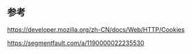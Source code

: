 
## 参考

https://developer.mozilla.org/zh-CN/docs/Web/HTTP/Cookies

https://segmentfault.com/a/1190000022235530